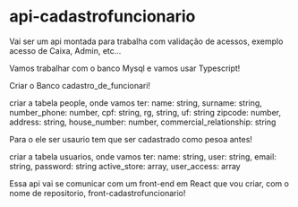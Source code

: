 # api-cadastrofuncionario
Vai ser um api montada para trabalha com validação de acessos, exemplo acesso de Caixa, Admin, etc...

Vamos trabalhar com o banco Mysql e vamos usar Typescript!

Criar o Banco cadastro_de_funcionari!

criar a tabela people, onde vamos ter:
name: string,
surname: string,
number_phone: number,
cpf: string,
rg, string,
uf: string
zipcode: number,
address: string,
house_number: number,
commercial_relationship: string


Para o ele ser usaurio tem que ser cadastrado  como pesoa antes!

criar a tabela usuarios, onde vamos ter:
name: string,
user: string,
email: string,
password: string
active_store: array,
user_access: array

Essa api vai se comunicar com um front-end em React que vou criar, com o nome de repositorio, front-cadastrofuncionario!
